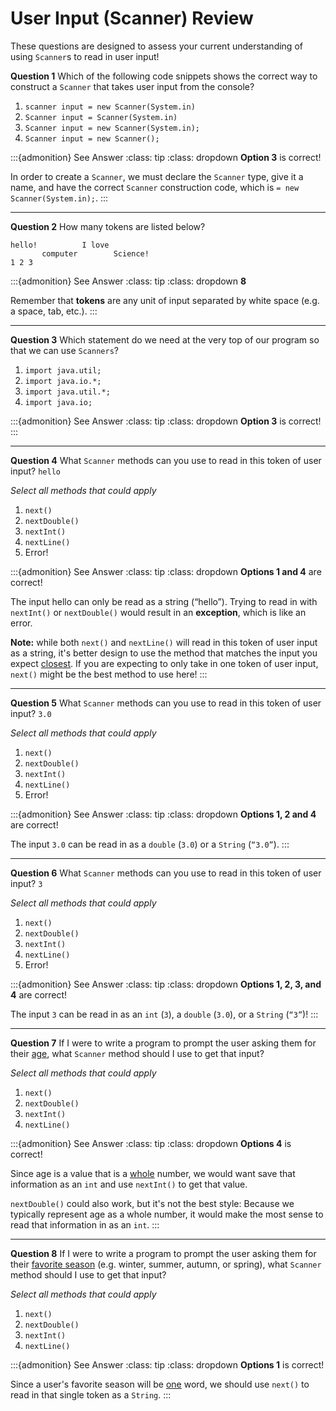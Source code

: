 # User Input (Scanner) Review

These questions are designed to assess your current understanding of using `Scanner`s to read in user input!

**Question 1**
Which of the following code snippets shows the correct way to construct a `Scanner` that takes user input from the console?

1. `scanner input = new Scanner(System.in)`
2. `Scanner input = Scanner(System.in)`
3. `Scanner input = new Scanner(System.in);`
4. `Scanner input = new Scanner();`

:::{admonition} See Answer
:class: tip
:class: dropdown
**Option 3** is correct!

In order to create a `Scanner`, we must declare the `Scanner` type, give it a name, and have the correct `Scanner` construction code, which is `= new Scanner(System.in);`.
:::

---

**Question 2**
How many tokens are listed below?

```text
hello!          I love 
       computer        Science!
1 2 3
```

:::{admonition} See Answer
:class: tip
:class: dropdown
**8**

Remember that **tokens** are any unit of input separated by white space (e.g. a space, tab, etc.).
:::

---

**Question 3**
Which statement do we need at the very top of our program so that we can use `Scanners`?

1. `import java.util;`
2. `import java.io.*;`
3. `import java.util.*;`
4. `import java.io;`

:::{admonition} See Answer
:class: tip
:class: dropdown
**Option 3** is correct!
:::

--- 

**Question 4**
What `Scanner` methods can you use to read in this token of user input? 
`hello`

*Select all methods that could apply*

1. `next()`
2. `nextDouble()`
3. `nextInt()`
4. `nextLine()`
5. Error!

:::{admonition} See Answer
:class: tip
:class: dropdown
**Options 1 and 4** are correct!

The input hello can only be read as a string (“hello”). Trying to read in with `nextInt()` or `nextDouble()` would result in an **exception**, which is like an error. 

**Note:** while both `next()` and `nextLine()` will read in this token of user input as a string, it's better design to use the method that matches the input you expect <ins>closest</ins>. If you are expecting to only take in one token of user input, `next()` might be the best method to use here!
:::

---

**Question 5**
What `Scanner` methods can you use to read in this token of user input? 
`3.0`

*Select all methods that could apply*

1. `next()`
2. `nextDouble()`
3. `nextInt()`
4. `nextLine()`
5. Error!

:::{admonition} See Answer
:class: tip
:class: dropdown
**Options 1, 2 and 4** are correct!

The input `3.0` can be read in as a `double` (`3.0`) or a `String` (`“3.0”`).
:::

---

**Question 6**
What `Scanner` methods can you use to read in this token of user input? 
`3`

*Select all methods that could apply*

1. `next()`
2. `nextDouble()`
3. `nextInt()`
4. `nextLine()`
5. Error!

:::{admonition} See Answer
:class: tip
:class: dropdown
**Options 1, 2, 3, and 4** are correct!

The input `3` can be read in as an `int` (`3`), a `double` (`3.0`), or a `String` (`“3”`)!
:::

---

**Question 7**
If I were to write a program to prompt the user asking them for their <ins>age</ins>, what `Scanner` method should I use to get that input?

*Select all methods that could apply*

1. `next()`
2. `nextDouble()`
3. `nextInt()`
4. `nextLine()`

:::{admonition} See Answer
:class: tip
:class: dropdown
**Options 4** is correct!

Since age is a value that is a <ins>whole</ins> number, we would want save that information as an `int` and use `nextInt()` to get that value.

`nextDouble()` could also work, but it's not the best style: Because we typically represent age as a whole number, it would make the most sense to read that information in as an `int`.
:::

--- 

**Question 8**
If I were to write a program to prompt the user asking them for their <ins>favorite season</ins> (e.g. winter, summer, autumn, or spring), what `Scanner` method should I use to get that input?

*Select all methods that could apply*

1. `next()`
2. `nextDouble()`
3. `nextInt()`
4. `nextLine()`

:::{admonition} See Answer
:class: tip
:class: dropdown
**Options 1** is correct!

Since a user's favorite season will be <ins>one</ins> word, we should use `next()` to read in that single token as a `String`. 
:::